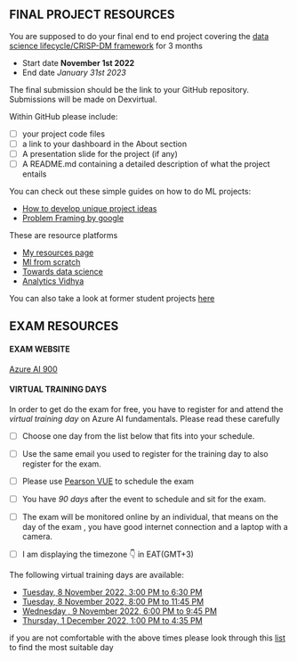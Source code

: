 ## FINAL PROJECT RESOURCES

You are supposed to do your final end to end project covering the [data science lifecycle/CRISP-DM framework](https://user-images.githubusercontent.com/91478331/149301815-2c4e6abc-e157-430b-8479-c7f579800c52.png) for 3 months

 * Start date  <strong>November 1st 2022</strong>
 * End date _January 31st 2023_

The final submission should be the link to your GitHub repository. 
Submissions will be made on Dexvirtual.

Within GitHub please include:
- [ ] your project code files
- [ ] a link to your dashboard in the About section
- [ ] A presentation slide for the project (if any)
- [ ] A README.md containing a detailed description of what the project entails

You can check out these simple guides on how to do ML projects:
* [How to develop unique project ideas](https://towardsdatascience.com/5-steps-to-develop-unique-data-science-project-ideas-6c2b3a0014b)
* [Problem Framing by google](https://developers.google.com/machine-learning/problem-framing)

These are resource platforms
* [My resources page](https://github.com/wanjiru517/Resources)
* [Ml from scratch](https://mlfromscratch.com/tag/machine-learning/)
* [Towards data science](https://towardsdatascience.com/)
* [Analytics Vidhya](https://www.analyticsvidhya.com/)


You can also take a look at former student projects [here](https://github.com/Joy879/ADS_REV_code/blob/main/035%20Lesson%20Final%20%20Project%20%26%20Deployment/Final%20Project%20Guidelines%20Notes/Former%20students%20project.ipynb)

## EXAM RESOURCES

#### EXAM WEBSITE
[Azure AI 900](https://docs.microsoft.com/en-us/certifications/exams/ai-900)

#### VIRTUAL TRAINING DAYS
In order to get do the exam for free, you have to register for and attend the _virtual training day_ on Azure AI fundamentals. Please read these carefully

- [ ] Choose one day from the list below that fits into your schedule.
- [ ] Use the same email you used to register for the training day to also register for the exam.
- [ ] Please use [Pearson VUE](https://go.microsoft.com/fwlink/?linkid=2187546) to schedule the exam
- [ ] You have _90 days_ after the event to schedule and sit for the exam.
- [ ] The exam will be monitored online by an individual, that means on the day of the exam , you have good internet connection and a laptop with a camera.
- [ ] I am displaying the timezone 👇 in EAT(GMT+3)


The following virtual training days are available:

* [Tuesday, 8 November 2022, 3:00 PM to 6:30 PM](https://mktoevents.com/Microsoft+Event/360813/157-GQE-382?source=mvtd)
* [Tuesday, 8 November 2022, 8:00 PM to 11:45 PM](https://mktoevents.com/Microsoft+Event/361600/157-GQE-382?source=mvtd)
* [Wednesday , 9 November 2022, 6:00 PM to 9:45 PM](https://mktoevents.com/Microsoft+Event/362706/157-GQE-382)
* [Thursday, 1 December 2022, 1:00 PM to 4:35 PM](https://mktoevents.com/Microsoft+Event/364660/157-GQE-382?source=mvtd)



if you are not comfortable with the above times please look through this [list](https://mvtd.events.microsoft.com/Azure?azureevent=Microsoft%20Azure%20Virtual%20Training%20Day:%20AI%20Fundamentals) to find the most suitable day
